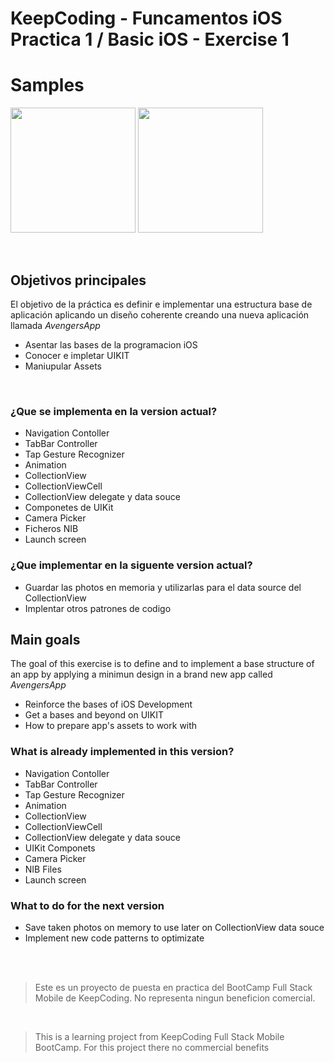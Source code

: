 # KeepCoding - Funcamentos iOS Practica 1 / Basic iOS - Exercise 1



# Samples

<p float="left">
  <img src="https://github.com/rodri2d2/AvengersApp/blob/release/v1.0/gif/part1.gif" width="200" />
  <img src="https://github.com/rodri2d2/AvengersApp/blob/release/v1.0/gif/part2.gif" width="200" /> 
</p>
<br />

## Objetivos principales

El objetivo de la práctica es definir e implementar una estructura base de aplicación aplicando un diseño coherente creando una nueva aplicación llamada *AvengersApp*

- Asentar las bases de la programacion iOS
- Conocer e impletar UIKIT
- Maniupular Assets

<br />

### ¿Que se implementa en la version actual?

- Navigation Contoller
- TabBar Controller
- Tap Gesture Recognizer
- Animation
- CollectionView
- CollectionViewCell
- CollectionView delegate y data souce
- Componetes de UIKit
- Camera Picker
- Ficheros NIB
- Launch screen

### ¿Que implementar en la siguente version actual?
- Guardar las photos en memoria y utilizarlas para el data source del CollectionView
- Implentar otros patrones de codigo



## Main goals

The goal of this exercise is to define and to implement a base structure of an app by applying a minimun design in a brand new app called *AvengersApp*

- Reinforce the bases of iOS Development
- Get a bases and beyond on UIKIT
- How to prepare app's assets to work with


### What is already implemented in this version?

- Navigation Contoller
- TabBar Controller
- Tap Gesture Recognizer
- Animation
- CollectionView
- CollectionViewCell
- CollectionView delegate y data souce
- UIKit Componets
- Camera Picker
- NIB Files
- Launch screen

### What to do for the next version
- Save taken photos on memory to use later on CollectionView data souce
- Implement new code patterns to optimizate

<br />
<br />

>Este es un proyecto de puesta en practica del BootCamp Full Stack Mobile de KeepCoding.
>No representa ningun beneficion comercial.


<br />

>This is a learning project from KeepCoding Full Stack Mobile BootCamp.
>For this project there no commercial benefits



